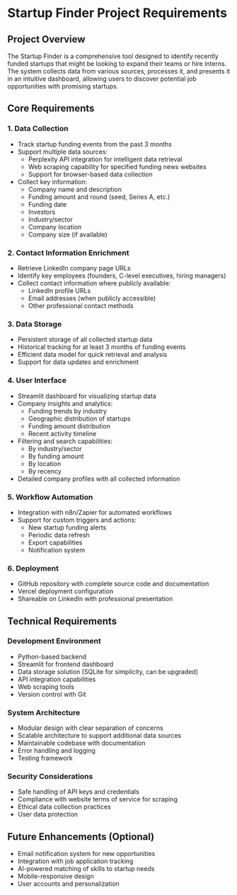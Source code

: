 # Startup Finder Project Requirements

## Project Overview
The Startup Finder is a comprehensive tool designed to identify recently funded startups that might be looking to expand their teams or hire interns. The system collects data from various sources, processes it, and presents it in an intuitive dashboard, allowing users to discover potential job opportunities with promising startups.

## Core Requirements

### 1. Data Collection
- Track startup funding events from the past 3 months
- Support multiple data sources:
  - Perplexity API integration for intelligent data retrieval
  - Web scraping capability for specified funding news websites
  - Support for browser-based data collection
- Collect key information:
  - Company name and description
  - Funding amount and round (seed, Series A, etc.)
  - Funding date
  - Investors
  - Industry/sector
  - Company location
  - Company size (if available)

### 2. Contact Information Enrichment
- Retrieve LinkedIn company page URLs
- Identify key employees (founders, C-level executives, hiring managers)
- Collect contact information where publicly available:
  - LinkedIn profile URLs
  - Email addresses (when publicly accessible)
  - Other professional contact methods

### 3. Data Storage
- Persistent storage of all collected startup data
- Historical tracking for at least 3 months of funding events
- Efficient data model for quick retrieval and analysis
- Support for data updates and enrichment

### 4. User Interface
- Streamlit dashboard for visualizing startup data
- Company insights and analytics:
  - Funding trends by industry
  - Geographic distribution of startups
  - Funding amount distribution
  - Recent activity timeline
- Filtering and search capabilities:
  - By industry/sector
  - By funding amount
  - By location
  - By recency
- Detailed company profiles with all collected information

### 5. Workflow Automation
- Integration with n8n/Zapier for automated workflows
- Support for custom triggers and actions:
  - New startup funding alerts
  - Periodic data refresh
  - Export capabilities
  - Notification system

### 6. Deployment
- GitHub repository with complete source code and documentation
- Vercel deployment configuration
- Shareable on LinkedIn with professional presentation

## Technical Requirements

### Development Environment
- Python-based backend
- Streamlit for frontend dashboard
- Data storage solution (SQLite for simplicity, can be upgraded)
- API integration capabilities
- Web scraping tools
- Version control with Git

### System Architecture
- Modular design with clear separation of concerns
- Scalable architecture to support additional data sources
- Maintainable codebase with documentation
- Error handling and logging
- Testing framework

### Security Considerations
- Safe handling of API keys and credentials
- Compliance with website terms of service for scraping
- Ethical data collection practices
- User data protection

## Future Enhancements (Optional)
- Email notification system for new opportunities
- Integration with job application tracking
- AI-powered matching of skills to startup needs
- Mobile-responsive design
- User accounts and personalization
